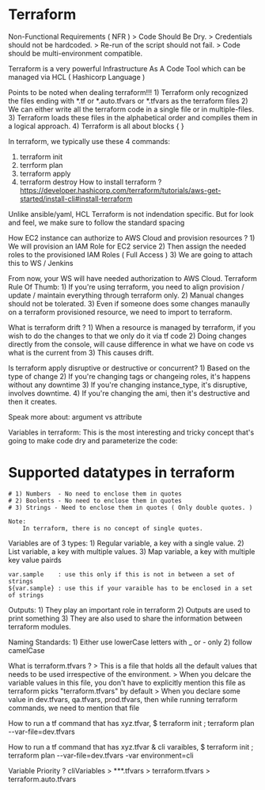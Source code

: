 # Terraform
Non-Functional Requirements ( NFR ) > Code Should Be Dry. > Credentials should not be hardcoded. > Re-run of the script should not fail. > Code should be multi-environment compatible.

Terraform is a very powerful Infrastructure As A Code Tool which can be managed via HCL ( Hashicorp Language )

Points to be noted when dealing terraform!!! 1) Terraform only recognized the files ending with *.tf or *.auto.tfvars or *.tfvars as the terraform files 2) We can either write all the terraform code in a single file or in multiple-files. 3) Terraform loads these files in the alphabetical order and compiles them in a logical approach. 4) Terraform is all about blocks { }

In terraform, we typically use these 4 commands:

1) terraform init 
2) terrform plan 
3) terraform apply
4) terraform destroy
How to install terraform ? https://developer.hashicorp.com/terraform/tutorials/aws-get-started/install-cli#install-terraform

Unlike ansible/yaml, HCL Terraform is not indendation specific. But for look and feel, we make sure to follow the standard spacing

How EC2 instance can authorize to AWS Cloud and provision resources ? 1) We will provision an IAM Role for EC2 service 2) Then assign the needed roles to the provisioned IAM Roles ( Full Access ) 3) We are going to attach this to WS / Jenkins

From now, your WS will have needed authorization to AWS Cloud.
Terraform Rule Of Thumb: 1) If you're using terraform, you need to align provision / update / maintain everything through terraform only. 2) Manual changes should not be tolerated. 3) Even if someone does some changes manaully on a terraform provisioned resource, we need to import to terraform.

What is terraform drift ? 1) When a resource is managed by terraform, if you wish to do the changes to that we only do it via tf code 2) Doing changes directly from the console, will cause difference in what we have on code vs what is the current from 3) This causes drift.

Is terraform apply disruptive or destructive or concurrent? 1) Based on the type of change 2) If you're changing tags or changeing roles, it's happens without any downtime 3) If you're changing instance_type, it's disruptive, involves downtime. 4) If you're changing the ami, then it's destructive and then it creates.

Speak more about: argument vs attribute

Variables in terraform: This is the most interesting and tricky concept that's going to make code dry and parameterize the code:

# Supported datatypes in terraform
    # 1) Numbers  - No need to enclose them in quotes
    # 2) Boolents - No need to enclose them in quotes
    # 3) Strings - Need to enclose them in quotes ( Only double quotes. )

    Note: 
        In terraform, there is no concept of single quotes.
Variables are of 3 types: 1) Regular variable, a key with a single value. 2) List variable, a key with multiple values. 3) Map variable, a key with multiple key value pairds

    var.sample    : use this only if this is not in between a set of strings 
    ${var.sample} : use this if your varaible has to be enclosed in a set of strings
Outputs: 1) They play an important role in terraform 2) Outputs are used to print something 3) They are also used to share the information between terraform modules.

Naming Standards: 1) Either use lowerCase letters with _ or - only 2) follow camelCase

What is terraform.tfvars ? > This is a file that holds all the default values that needs to be used irrespective of the environment. > When you delcare the variable values in this file, you don't have to explicitly mention this file as terraform picks "terraform.tfvars" by default > When you declare some value in dev.tfvars, qa.tfvars, prod.tfvars, then while running terraform commands, we need to mention that file

How to run a tf command that has xyz.tfvar, $ terraform init ; terraform plan --var-file=dev.tfvars

How to run a tf command that has xyz.tfvar & cli varaibles, $ terraform init ; terraform plan --var-file=dev.tfvars -var environment=cli

Variable Priority ? cliVariables > ***.tfvars > terraform.tfvars > terraform.auto.tfvars
